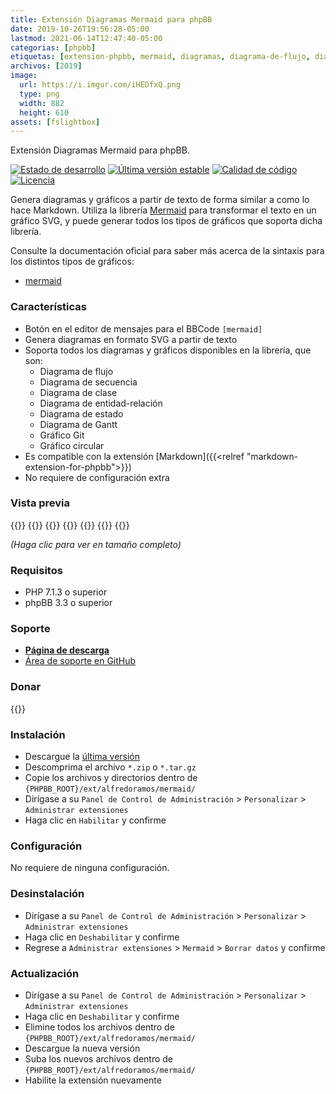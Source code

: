 ```yaml
---
title: Extensión Diagramas Mermaid para phpBB
date: 2019-10-26T19:56:28-05:00
lastmod: 2021-06-14T12:47:40-05:00
categorias: [phpbb]
etiquetas: [extension-phpbb, mermaid, diagramas, diagrama-de-flujo, diagrama-de-secuencia, diagrama-de-gantt, diagrama-de-clase, diagrama-de-entidad-relacion, diagrama-de-estado, grafico-git, grafico-circular, bbcode, svg]
archivos: [2019]
image:
  url: https://i.imgur.com/iHEDfxQ.png
  type: png
  width: 882
  height: 610
assets: [fslightbox]
---
```

Extensión Diagramas Mermaid para phpBB.

[![Estado de desarrollo](https://img.shields.io/github/workflow/status/AlfredoRamos/phpbb-ext-mermaid/GitHub%20Actions%20CI?style=flat-square)](https://github.com/AlfredoRamos/phpbb-ext-mermaid/actions)
[![Última versión estable](https://img.shields.io/github/tag/AlfredoRamos/phpbb-ext-mermaid.svg?label=stable&style=flat-square)](https://github.com/AlfredoRamos/phpbb-ext-mermaid/releases)
[![Calidad de código](https://img.shields.io/codacy/grade/6ca752c34b9d4b66b7eb1c5de12af765.svg?style=flat-square)](https://app.codacy.com/gh/AlfredoRamos/phpbb-ext-mermaid/dashboard)
[![Licencia](https://img.shields.io/github/license/AlfredoRamos/phpbb-ext-mermaid.svg?style=flat-square)](https://raw.githubusercontent.com/AlfredoRamos/phpbb-ext-mermaid/master/license.txt)

Genera diagramas y gráficos a partir de texto de forma similar a como lo hace Markdown. Utiliza la librería [Mermaid](https://github.com/mermaid-js/mermaid) para transformar el texto en un gráfico SVG, y puede generar todos los tipos de gráficos que soporta dicha librería.

Consulte la documentación oficial para saber más acerca de la sintaxis para los distintos tipos de gráficos:

- [mermaid](https://mermaid-js.github.io/mermaid/)

<!--more-->
### Características

- Botón en el editor de mensajes para el BBCode `[mermaid]`
- Genera diagramas en formato SVG a partir de texto
- Soporta todos los diagramas y gráficos disponibles en la librería, que son:
	- Diagrama de flujo
	- Diagrama de secuencia
	- Diagrama de clase
	- Diagrama de entidad-relación
	- Diagrama de estado
	- Diagrama de Gantt
	- Gráfico Git
	- Gráfico circular
- Es compatible con la extensión [Markdown]({{<relref "markdown-extension-for-phpbb">}})
- No requiere de configuración extra

### Vista previa

{{<preview src="https://i.imgur.com/5jhoiqgb.png" link="https://i.imgur.com/5jhoiqg.png" alt="Diagrama de flujo">}}
{{<preview src="https://i.imgur.com/QPVhPuhb.png" link="https://i.imgur.com/QPVhPuh.png" alt="Diagrama de secuencia">}}
{{<preview src="https://i.imgur.com/C1qOugrb.png" link="https://i.imgur.com/C1qOugr.png" alt="Diagrama de Gantt">}}
{{<preview src="https://i.imgur.com/iHEDfxQb.png" link="https://i.imgur.com/iHEDfxQ.png" alt="Diagrama de clase">}}
{{<preview src="https://i.imgur.com/jbZzc2Pb.png" link="https://i.imgur.com/jbZzc2P.png" alt="Diagrama de entidad-relación">}}
{{<preview src="https://i.imgur.com/hDGmUm9b.png" link="https://i.imgur.com/hDGmUm9.png" alt="Diagrama de estado">}}
{{<preview src="https://i.imgur.com/WP7uiQwb.png" link="https://i.imgur.com/WP7uiQw.png" alt="Gráfico circular">}}

*(Haga clic para ver en tamaño completo)*

### Requisitos

- PHP 7.1.3 o superior
- phpBB 3.3 o superior

### Soporte

- [**Página de descarga**](https://www.phpbb-es.com/foro/viewtopic.php?t=43355)
- [Área de soporte en GitHub](https://github.com/AlfredoRamos/phpbb-ext-mermaid/issues)

### Donar

{{<donate>}}

### Instalación

- Descargue la [última versión](https://github.com/AlfredoRamos/phpbb-ext-mermaid/releases)
- Descomprima el archivo `*.zip` o `*.tar.gz`
- Copie los archivos y directorios dentro de `{PHPBB_ROOT}/ext/alfredoramos/mermaid/`
- Dirígase a su `Panel de Control de Administración` > `Personalizar` > `Administrar extensiones`
- Haga clic en `Habilitar` y confirme

### Configuración

No requiere de ninguna configuración.

### Desinstalación

- Dirígase a su `Panel de Control de Administración` > `Personalizar` > `Administrar extensiones`
- Haga clic en `Deshabilitar` y confirme
- Regrese a `Administrar extensiones` > `Mermaid` > `Borrar datos` y confirme

### Actualización

- Dirígase a su `Panel de Control de Administración` > `Personalizar` > `Administrar extensiones`
- Haga clic en `Deshabilitar` y confirme
- Elimine todos los archivos dentro de `{PHPBB_ROOT}/ext/alfredoramos/mermaid/`
- Descargue la nueva versión
- Suba los nuevos archivos dentro de `{PHPBB_ROOT}/ext/alfredoramos/mermaid/`
- Habilite la extensión nuevamente
